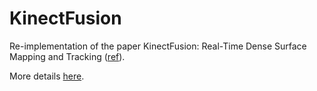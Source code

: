 # KinectFusion
 Re-implementation of the paper KinectFusion: Real-Time Dense Surface Mapping and Tracking ([ref](https://www.microsoft.com/en-us/research/wp-content/uploads/2016/02/ismar2011.pdf)).
 
 More details [here](docs).
